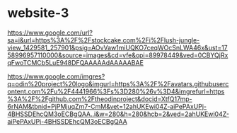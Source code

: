 # website-3
https://www.google.com/url?sa=i&url=https%3A%2F%2Fstockcake.com%2Fi%2Flush-jungle-view_1429581_257901&psig=AOvVaw1miUQKO7ceqWOcSnLWA46x&ust=1758996957110000&source=images&cd=vfe&opi=89978449&ved=0CBYQjRxqFwoTCMCb5LuE948DFQAAAAAdAAAAABAE

https://www.google.com/imgres?q=odin%20project%20logo&imgurl=https%3A%2F%2Favatars.githubusercontent.com%2Fu%2F4441966%3Fs%3D280%26v%3D4&imgrefurl=https%3A%2F%2Fgithub.com%2Ftheodinproject&docid=XtfQ17mp-6rNAM&tbnid=PjPMjuqZm7-CmM&vet=12ahUKEwi04Z-aiPePAxUPj-4BHSSDEhcQM3oECBgQAA..i&w=280&h=280&hcb=2&ved=2ahUKEwi04Z-aiPePAxUPj-4BHSSDEhcQM3oECBgQAA
